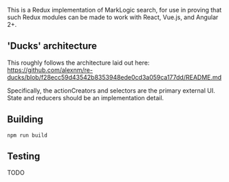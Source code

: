 This is a Redux implementation of MarkLogic search, for use in proving that
such Redux modules can be made to work with React, Vue.js, and Angular 2+.

## 'Ducks' architecture

This roughly follows the architecture laid out here: https://github.com/alexnm/re-ducks/blob/f28ecc59d43542b8353948ede0cd3a059ca177dd/README.md

Specifically, the actionCreators and selectors are the primary external UI. State and reducers should be an implementation detail.

## Building

    npm run build

## Testing

TODO
